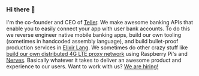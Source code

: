 ### Hi there 👋

I'm the co-founder and CEO of [Teller](https://teller.io). We make awesome banking APIs that enable you to easily connect your app with user bank accounts. To do this we reverse engineer native mobile banking apps, build our own tooling (sometimes in handcoded assembly language), and build bullet-proof production services in [Elixir Lang](https://elixir-lang.org). We sometimes do other crazy stuff like [build our own distributed 4G LTE proxy network](https://blog.teller.io/2020/06/23/improving-api-performance-with-telnet.html) using Raspberry Pi's and [Nerves](http://nerves-project.org). Basically whatever it takes to deliver an awesome product and experience to our users. Want to work with us? [We are hiring!](https://jobs.lever.co/teller)



<!--
**stevegraham/stevegraham** is a ✨ _special_ ✨ repository because its `README.md` (this file) appears on your GitHub profile.

Here are some ideas to get you started:

- 🔭 I’m currently working on ...
- 🌱 I’m currently learning ...
- 👯 I’m looking to collaborate on ...
- 🤔 I’m looking for help with ...
- 💬 Ask me about ...
- 📫 How to reach me: ...
- 😄 Pronouns: ...
- ⚡ Fun fact: ...
-->

